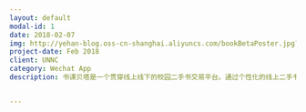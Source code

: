 ```yaml
---
layout: default
modal-id: 1
date: 2018-02-07
img: http://yehan-blog.oss-cn-shanghai.aliyuncs.com/bookBetaPoster.jpg?Expires=1546955462&OSSAccessKeyId=TMP.AQGaGpn7_hnFePWvaQx64hBMKN_R3pC_6qQ5NcqW1u0S2A_Gx6bnhs25YN7NAAAwLAIUTMRpW_b6ymPqv_rkSeQCpncU-e0CFBHYnTyyboMLegAdMYymIMGdHGJe&Signature=cKMhGnhLr3JKBoUTVBfIfC5pCSs%3D
project-date: Feb 2018
client: UNNC
category: Wechat App
description: 书课贝塔是一个贯穿线上线下的校园二手书交易平台。通过个性化的线上二手书城小程序，线下的书籍寄存代卖服务，让闲置二手书高效流通到需要的学生手中。<p>第一版本上线一周获得用户1200+，线下活动5小时交易书籍60+</p><p>项目获得学校5000元梦想启动基金；宁诺孵化园区创业大赛最佳人气奖。</p><p><a href="http://yehan-blog.oss-cn-shanghai.aliyuncs.com/document.pdf?Expires=1546955725&OSSAccessKeyId=TMP.AQGaGpn7_hnFePWvaQx64hBMKN_R3pC_6qQ5NcqW1u0S2A_Gx6bnhs25YN7NAAAwLAIUTMRpW_b6ymPqv_rkSeQCpncU-e0CFBHYnTyyboMLegAdMYymIMGdHGJe&Signature=pB7zbMtKDFGdhRqD2Ak6h2JEpII%3D" target="blank">查看产品原型及文档</a></p>


---
```

